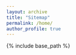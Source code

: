 ```yaml
---
layout: archive
title: "Sitemap"
permalink: /home/
author_profile: true
---
```


{% include base_path %}
